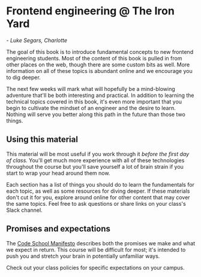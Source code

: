# Frontend engineering @ The Iron Yard

*- Luke Segars, Charlotte*

The goal of this book is to introduce fundamental concepts to new frontend engineering students. Most of the content of this book is pulled in from other places on the web, though there are some custom bits as well. More information on all of these topics is abundant online and we encourage you to dig deeper.

The next few weeks will mark what will hopefully be a mind-blowing adventure that'll be both interesting and practical. In addition to learning the technical topics covered in this book, it's even more important that you begin to cultivate the mindset of an engineer and the desire to learn. Nothing will serve you better along this path in the future than those two things.

## Using this material
This material will be most useful if you work through it *before the first day of class.* You'll get much more experience with all of these technologies throughout the course but you'll save yourself a lot of brain strain if you start to wrap your head around them now.

Each section has a list of things you should do to learn the fundamentals for each topic, as well as some resources for diving deeper. If these materials don't cut it for you, explore around online for other content that may cover the same topics. Feel free to ask questions or share links on your class's Slack channel.

## Promises and expectations
The [Code School Manifesto](http://masondesu.github.io/code-school-manifesto/) describes both the promises we make and what we expect in return. This course will be difficult for most; it's intended to push you and stretch your brain in potentially unfamiliar ways.

Check out your class policies for specific expectations on your campus.
